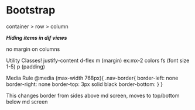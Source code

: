 # Bootstrap

  container > row > column

  ***Hiding items in dif views***

  no margin on columns

  Utility Classes!
    justify-content
    d-flex
    m (margin)   ex:mx-2
    colors
    fs (font size 1-5)
    p (padding)

Media Rule
  @media (max-width 768px){
    .nav-border{
      border-left: none
      border-right: none
      border-top: 3px solid black
      border-bottom:
    }
  }

This changes border from sides above md screen, moves to top/bottom below md screen

  
